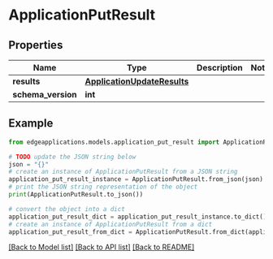 # ApplicationPutResult


## Properties

Name | Type | Description | Notes
------------ | ------------- | ------------- | -------------
**results** | [**ApplicationUpdateResults**](ApplicationUpdateResults.md) |  | 
**schema_version** | **int** |  | 

## Example

```python
from edgeapplications.models.application_put_result import ApplicationPutResult

# TODO update the JSON string below
json = "{}"
# create an instance of ApplicationPutResult from a JSON string
application_put_result_instance = ApplicationPutResult.from_json(json)
# print the JSON string representation of the object
print(ApplicationPutResult.to_json())

# convert the object into a dict
application_put_result_dict = application_put_result_instance.to_dict()
# create an instance of ApplicationPutResult from a dict
application_put_result_from_dict = ApplicationPutResult.from_dict(application_put_result_dict)
```
[[Back to Model list]](../README.md#documentation-for-models) [[Back to API list]](../README.md#documentation-for-api-endpoints) [[Back to README]](../README.md)


